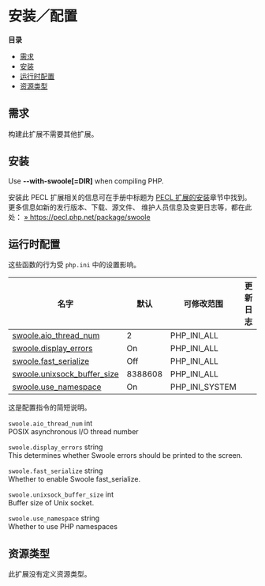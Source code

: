 安装／配置
==========

**目录**

-   [需求](/swoole/setup.html#需求)
-   [安装](/swoole/setup.html#安装)
-   [运行时配置](/swoole/setup.html#运行时配置)
-   [资源类型](/swoole/setup.html#资源类型)

需求
----

构建此扩展不需要其他扩展。

安装
----

Use **--with-swoole\[=DIR\]** when compiling PHP.

安装此 PECL 扩展相关的信息可在手册中标题为
<a href="/install/pecl.html" class="link">PECL 扩展的安装</a>章节中找到。更多信息如新的发行版本、下载、源文件、
维护人员信息及变更日志等，都在此处：
<a href="https://pecl.php.net/package/swoole" class="link external">» https://pecl.php.net/package/swoole</a>

运行时配置
----------

这些函数的行为受 `php.ini` 中的设置影响。

| 名字                                                                       | 默认    | 可修改范围       | 更新日志 |
|----------------------------------------------------------------------------|---------|------------------|----------|
| <a href="/swoole/setup.html#" class="link">swoole.aio_thread_num</a>       | 2       | PHP\_INI\_ALL    |          |
| <a href="/swoole/setup.html#" class="link">swoole.display_errors</a>       | On      | PHP\_INI\_ALL    |          |
| <a href="/swoole/setup.html#" class="link">swoole.fast_serialize</a>       | Off     | PHP\_INI\_ALL    |          |
| <a href="/swoole/setup.html#" class="link">swoole.unixsock_buffer_size</a> | 8388608 | PHP\_INI\_ALL    |          |
| <a href="/swoole/setup.html#" class="link">swoole.use_namespace</a>        | On      | PHP\_INI\_SYSTEM |          |

这是配置指令的简短说明。

`swoole.aio_thread_num` <span class="type">int</span>  
POSIX asynchronous I/O thread number

`swoole.display_errors` <span class="type">string</span>  
This determines whether Swoole errors should be printed to the screen.

`swoole.fast_serialize` <span class="type">string</span>  
Whether to enable Swoole fast\_serialize.

`swoole.unixsock_buffer_size` <span class="type">int</span>  
Buffer size of Unix socket.

`swoole.use_namespace` <span class="type">string</span>  
Whether to use PHP namespaces

资源类型
--------

此扩展没有定义资源类型。
